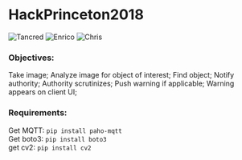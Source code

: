 # HackPrinceton2018
![Tancred](https://img.shields.io/badge/Tancred--red.svg?longCache=true) ![Enrico](https://img.shields.io/badge/Enrico--blue.svg?longCache=true) ![Chris](https://img.shields.io/badge/Chris--green.svg?longCache=true)

### Objectives:
Take image; Analyze image for object of interest; Find object; Notify authority; Authority scrutinizes; Push warning if applicable; Warning appears on client UI;

### Requirements:
Get MQTT:  `pip install paho-mqtt`  
Get boto3: `pip install boto3`  
get cv2:   `pip install cv2`  

